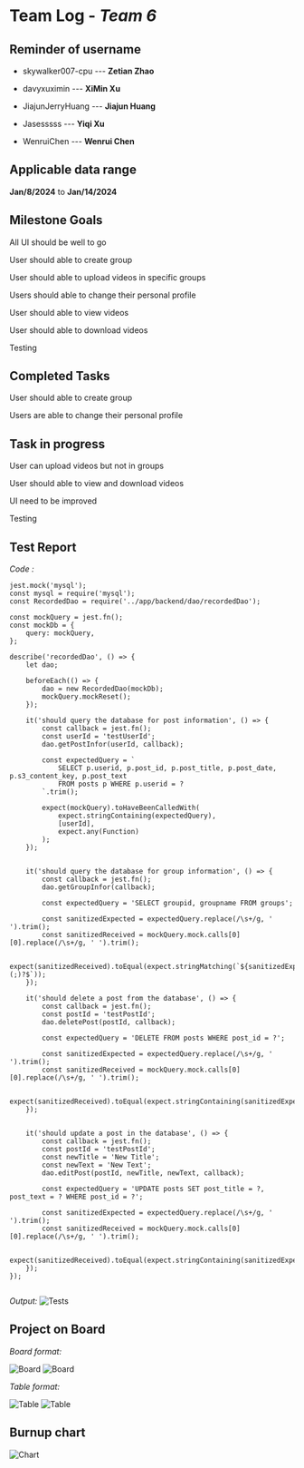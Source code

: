 # Team Log - _Team 6_

## Reminder of username 
* skywalker007-cpu --- **Zetian Zhao**

* davyxuximin --- **XiMin Xu**

* JiajunJerryHuang --- **Jiajun Huang**

* Jasesssss --- **Yiqi Xu**

* WenruiChen --- **Wenrui Chen**

## Applicable data range
**Jan/8/2024** to **Jan/14/2024**

## Milestone Goals
All UI should be well to go

User should able to create group 

User should able to upload videos in specific groups

Users should able to change their personal profile

User should able to view videos

User should able to download videos

Testing


## Completed Tasks 

User should able to create group 

Users are able to change their personal profile

## Task in progress

User can upload videos but not in groups

User should able to view and download videos

UI need to be improved

Testing

## Test Report
*Code :*
```
jest.mock('mysql');
const mysql = require('mysql');
const RecordedDao = require('../app/backend/dao/recordedDao');

const mockQuery = jest.fn();
const mockDb = {
    query: mockQuery,
};

describe('recordedDao', () => {
    let dao;

    beforeEach(() => {
        dao = new RecordedDao(mockDb);
        mockQuery.mockReset();
    });

    it('should query the database for post information', () => {
        const callback = jest.fn();
        const userId = 'testUserId';
        dao.getPostInfor(userId, callback);
    
        const expectedQuery = `
            SELECT p.userid, p.post_id, p.post_title, p.post_date, p.s3_content_key, p.post_text
            FROM posts p WHERE p.userid = ?
        `.trim();
    
        expect(mockQuery).toHaveBeenCalledWith(
            expect.stringContaining(expectedQuery),
            [userId],
            expect.any(Function)
        );
    });
    

    it('should query the database for group information', () => {
        const callback = jest.fn();
        dao.getGroupInfor(callback);
    
        const expectedQuery = 'SELECT groupid, groupname FROM groups';
    
        const sanitizedExpected = expectedQuery.replace(/\s+/g, ' ').trim();
        const sanitizedReceived = mockQuery.mock.calls[0][0].replace(/\s+/g, ' ').trim();
    
        expect(sanitizedReceived).toEqual(expect.stringMatching(`${sanitizedExpected}(;)?$`));
    });       

    it('should delete a post from the database', () => {
        const callback = jest.fn();
        const postId = 'testPostId';
        dao.deletePost(postId, callback);
    
        const expectedQuery = 'DELETE FROM posts WHERE post_id = ?';
    
        const sanitizedExpected = expectedQuery.replace(/\s+/g, ' ').trim();
        const sanitizedReceived = mockQuery.mock.calls[0][0].replace(/\s+/g, ' ').trim();
    
        expect(sanitizedReceived).toEqual(expect.stringContaining(sanitizedExpected));
    });
    

    it('should update a post in the database', () => {
        const callback = jest.fn();
        const postId = 'testPostId';
        const newTitle = 'New Title';
        const newText = 'New Text';
        dao.editPost(postId, newTitle, newText, callback);
    
        const expectedQuery = 'UPDATE posts SET post_title = ?, post_text = ? WHERE post_id = ?';
    
        const sanitizedExpected = expectedQuery.replace(/\s+/g, ' ').trim();
        const sanitizedReceived = mockQuery.mock.calls[0][0].replace(/\s+/g, ' ').trim();
    
        expect(sanitizedReceived).toEqual(expect.stringContaining(sanitizedExpected));
    });    
});
```
```
```
*Output:*
![Tests](t1.png)


## Project on Board
*Board format:*

![Board](b1.png)
![Board](b2.png)

*Table format:*

![Table](table1.png)
![Table](table2.png)


## Burnup chart
![Chart](chart.png)